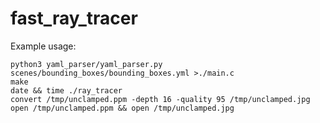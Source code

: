 # fast_ray_tracer

Example usage:

```
python3 yaml_parser/yaml_parser.py scenes/bounding_boxes/bounding_boxes.yml >./main.c
make
date && time ./ray_tracer
convert /tmp/unclamped.ppm -depth 16 -quality 95 /tmp/unclamped.jpg
open /tmp/unclamped.ppm && open /tmp/unclamped.jpg
```
